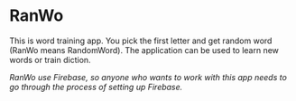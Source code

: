 # RanWo

This is word training app. You pick the first letter and get random word (RanWo means RandomWord). The application can be used to learn new words or train diction.


*RanWo use Firebase, so anyone who wants to work with this app needs to go through the process of setting up Firebase.*
